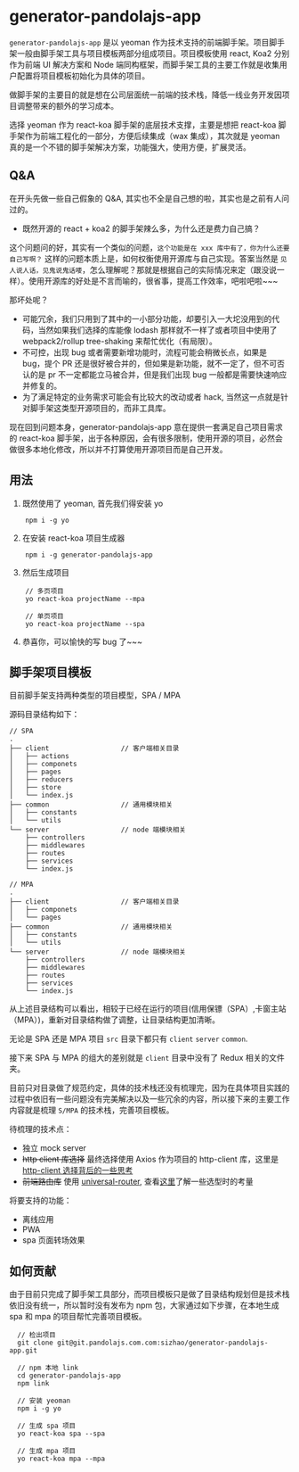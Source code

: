 # generator-pandolajs-app

`generator-pandolajs-app` 是以 yeoman 作为技术支持的前端脚手架。项目脚手架一般由脚手架工具与项目模板两部分组成项目。项目模板使用 react, Koa2 分别作为前端 UI 解决方案和 Node 端同构框架，而脚手架工具的主要工作就是收集用户配置将项目模板初始化为具体的项目。

做脚手架的主要目的就是想在公司层面统一前端的技术栈，降低一线业务开发因项目调整带来的额外的学习成本。

选择 yeoman 作为 react-koa 脚手架的底层技术支撑，主要是想把 react-koa 脚手架作为前端工程化的一部分，方便后续集成（wax 集成），其次就是 yeoman 真的是一个不错的脚手架解决方案，功能强大，使用方便，扩展灵活。

## Q&A

在开头先做一些自己假象的 Q&A, 其实也不全是自己想的啦，其实也是之前有人问过的。 

- 既然开源的 react + koa2 的脚手架辣么多，为什么还是费力自己搞？

这个问题问的好，其实有一个类似的问题，`这个功能是在 xxx 库中有了，你为什么还要自己写啊？` 这样的问题本质上是，如何权衡使用开源库与自己实现。答案当然是 `见人说人话，见鬼说鬼话喽`，怎么理解呢？那就是根据自己的实际情况来定（跟没说一样）。使用开源库的好处是不言而喻的，很省事，提高工作效率，吧啦吧啦~~~

那坏处呢？

- 可能冗余，我们只用到了其中的一小部分功能，却要引入一大坨没用到的代码，当然如果我们选择的库能像 lodash 那样就不一样了或者项目中使用了 webpack2/rollup tree-shaking 来帮忙优化（有局限）。
- 不可控，出现 bug 或者需要新增功能时，流程可能会稍微长点，如果是 bug，提个 PR 还是很好被合并的，但如果是新功能，就不一定了，但不可否认的是 pr 不一定都能立马被合并，但是我们出现 bug 一般都是需要快速响应并修复的。
- 为了满足特定的业务需求可能会有比较大的改动或者 hack, 当然这一点就是针对脚手架这类型开源项目的，而非工具库。

现在回到问题本身，generator-pandolajs-app 意在提供一套满足自己项目需求的 react-koa 脚手架，出于各种原因，会有很多限制，使用开源的项目，必然会做很多本地化修改，所以并不打算使用开源项目而是自己开发。

## 用法

1. 既然使用了 yeoman, 首先我们得安装 yo

```
    npm i -g yo
```

2. 在安装 react-koa 项目生成器

```
    npm i -g generator-pandolajs-app
```

3. 然后生成项目

```
    // 多页项目
    yo react-koa projectName --mpa

    // 单页项目
    yo react-koa projectName --spa
```

4. 恭喜你，可以愉快的写 bug 了~~~

## 脚手架项目模板

目前脚手架支持两种类型的项目模型，SPA / MPA 

源码目录结构如下：

```
// SPA
.
├── client                  // 客户端相关目录
│   ├── actions
│   ├── componets
│   ├── pages
│   ├── reducers
│   ├── store
│   └── index.js
├── common                  // 通用模块相关
│   ├── constants
│   └── utils
└── server                  // node 端模块相关
    ├── controllers
    ├── middlewares
    ├── routes
    ├── services
    └── index.js

// MPA
.
├── client                  // 客户端相关目录
│   ├── componets
│   └── pages
├── common                  // 通用模块相关
│   ├── constants
│   └── utils
└── server                  // node 端模块相关
    ├── controllers
    ├── middlewares
    ├── routes
    ├── services
    └── index.js
```
从上述目录结构可以看出，相较于已经在运行的项目(信用保镖（SPA）,卡窗主站（MPA）)，重新对目录结构做了调整，让目录结构更加清晰。

无论是 SPA 还是 MPA 项目 `src` 目录下都只有 `client` `server` `common`.

接下来 SPA 与 MPA 的组大的差别就是 `client` 目录中没有了 Redux 相关的文件夹。

目前只对目录做了规范约定，具体的技术栈还没有梳理完，因为在具体项目实践的过程中依旧有一些问题没有完美解决以及一些冗余的内容，所以接下来的主要工作内容就是梳理 `S/MPA` 的技术栈，完善项目模板。

待梳理的技术点：

- 独立 mock server
- ~~http client 库选择~~ 最终选择使用 Axios 作为项目的 http-client 库，这里是[http-client 选择背后的一些思考](docs/http-client.md)
- ~~前端路由库~~ 使用 [universal-router](https://github.com/kriasoft/universal-router), 查看[这里](docs/isomorphic-router.md)了解一些选型时的考量

将要支持的功能：

- 离线应用
- PWA
- spa 页面转场效果

## 如何贡献

由于目前只完成了脚手架工具部分，而项目模板只是做了目录结构规划但是技术栈依旧没有统一，所以暂时没有发布为 npm 包，大家通过如下步骤，在本地生成 spa 和 mpa 的项目帮忙完善项目模板。

```
  // 检出项目 
  git clone git@git.pandolajs.com.com:sizhao/generator-pandolajs-app.git

  // npm 本地 link
  cd generator-pandolajs-app
  npm link

  // 安装 yeoman
  npm i -g yo

  // 生成 spa 项目
  yo react-koa spa --spa

  // 生成 mpa 项目
  yo react-koa mpa --mpa
```
